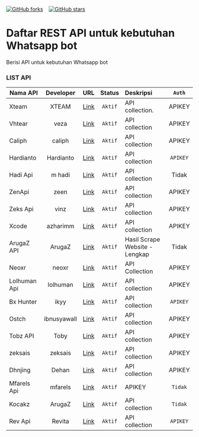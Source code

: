 [![GitHub forks](https://img.shields.io/github/forks/inirey/API-COLLECTION?style=social)](https://github.com/inirey/API-COLLECTION/network) &nbsp;&nbsp; [![GitHub stars](https://img.shields.io/github/stars/inirey/API-COLLECTION?style=social)](https://github.com/inirey/API-COLLECTION/stargazers)

# Daftar REST API untuk kebutuhan Whatsapp bot

Berisi API untuk kebutuhan Whatsapp bot

### LIST API

| Nama API        | Developer | URL | Status  | Deskripsi | `Auth` |
| --------------- |:---------:|:---:|:-------:|:----------|:------:|
| Xteam | XTEAM | [Link](https://xteam.xyz) | `Aktif` | API collection. | APIKEY |
| Vhtear | veza | [Link](https://vhtear.com) | `Aktif` | API collection | APIKEY |
| Caliph | caliph | [Link](https://caliph71.xyz) | `Aktif` | API collection | APIKEY |
| Hardianto | Hardianto | [Link](https://hardianto.xyz) | `Aktif` | API collection | `APIKEY` |
| Hadi Api | m hadi | [Link](https://hadi-api.herokuapp.com/api) | `Aktif` | API collection | Tidak |
| ZenApi | zeen | [Link](https://zenzapi.xyz) | `Aktif` | API collection | APIKEY |
| Zeks Api | vinz | [Link](https://zeks.me) | `Aktif` | API collection | APIKEY |
| Xcode | azharimm | [Link](https://api-xcoders.xyz/) | `Aktif` | API collection | APIKEY |
| ArugaZ API | ArugaZ | [Link](https://restfulapi.my.id/arugaz) | `Aktif` | Hasil Scrape Website - Lengkap | Tidak |
| Neoxr | neoxr | [Link](https://api.neoxr.eu.org) | `Aktif` | API Collection | APIKEY |
| Lolhuman Api| lolhuman | [Link](https://api.lolhuman.xyz) | `Aktif` | API collection | APIKEY |
| Bx Hunter | ikyy | [Link](https://bx-hunter.herokuapp.com) | `Aktif` | API collection | `APIKEY` |
| Ostch | ibnusyawall | [Link](https://ostch.herokuapp.com) | `Aktif` | API collection | APIKEY |
| Tobz API | Toby | [Link](https://tobz-api.herokuapp.com) | `Aktif` | API collection | APIKEY |
| zeksais | zeksais | [Link](http://zekais-api.herokuapp.com) | `Aktif` | API collection | APIKEY |
| Dhnjing | Dehan | [Link](https://dhnjing.xyz) | `Aktif` | API collection | APIKEY |
| Mfarels Api | mfarels | [Link](https://www.mfarels.id) | `Aktif` | APIKEY | `Tidak` |
| Kocakz | ArugaZ | [Link](https://kocakz.herokuapp.com) | `Aktif` | API collection | `Tidak` |
| Rev Api | Revita | [Link](https://revita.herokuapp.com) | `Aktif` | API collection | `APIKEY` |
